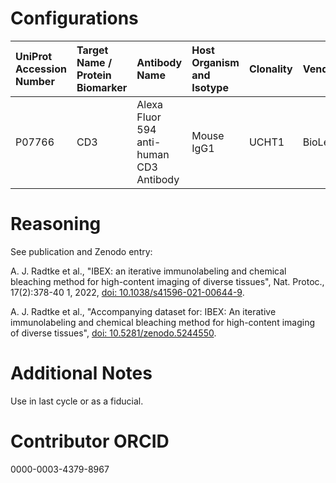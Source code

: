 # Configurations

| UniProt Accession Number   | Target Name / Protein Biomarker   | Antibody Name                           | Host Organism and Isotype   | Clonality   | Vendor    |   Catalog Number | Conjugate   | RRID       | Application   | Method        | Tissue Preservation   | Tissue           | Detergent         | Antigen Retrieval Conditions   | Dye Inactivation Conditions   | Result   | Agree        | Disagree   |
|:---------------------------|:----------------------------------|:----------------------------------------|:----------------------------|:------------|:----------|-----------------:|:------------|:-----------|:--------------|:--------------|:----------------------|:-----------------|:------------------|:-------------------------------|:------------------------------|:---------|:-------------|:-----------|
| P07766                     | CD3                               | Alexa Fluor 594 anti-human CD3 Antibody | Mouse IgG1                  | UCHT1       | BioLegend |           300446 | AF594       | AB_2563236 | IHC-Fr        | IBEX2D Manual | 1% PFA Fixed Frozen   | Human lymph node | 0.3% Triton-X-100 |                                |                               | Success  | [+](#reason1) |            |

# Reasoning

<a name="reason1"></a>
See publication and Zenodo entry:

A. J. Radtke et al., "IBEX: an iterative immunolabeling and chemical bleaching
 method for high-content imaging of diverse tissues", Nat. Protoc., 17(2):378-40
1, 2022, [doi: 10.1038/s41596-021-00644-9](https://doi.org/10.1038/s41596-021-00644-9).

A. J. Radtke et al., "Accompanying dataset for: IBEX: An iterative immunolabeling and chemical
bleaching method for high-content imaging of diverse tissues",
[doi: 10.5281/zenodo.5244550](https://doi.org/10.5281/zenodo.5244551).


# Additional Notes

Use in last cycle or as a fiducial.

# Contributor ORCID

0000-0003-4379-8967
